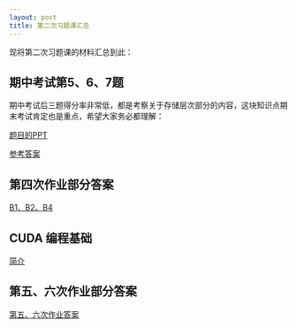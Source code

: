 ```yaml
---
layout: post
title: 第二次习题课汇总
---
```



现将第二次习题课的材料汇总到此：


## 期中考试第5、6、7题

期中考试后三题得分率非常低，都是考察关于存储层次部分的内容，这块知识点期末考试肯定也是重点，希望大家务必都理解：

[题目的PPT](../../handouts/ca_middle_exam3.pptx)

[参考答案](../../handouts/solution_exam3.pdf)


## 第四次作业部分答案

[B1、B2、B4](../../handouts/solution_ex4_1.pdf)


## CUDA 编程基础

[简介](../../handouts/cuda.ppt)


## 第五、六次作业部分答案

[第五、六次作业答案](../../handouts/solution_ex56.ppt)